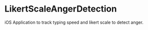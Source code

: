 # LikertScaleAngerDetection
iOS Application to track typing speed and likert scale to detect anger.
